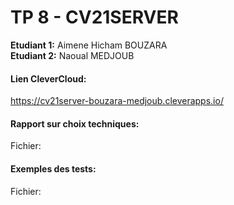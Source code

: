 # TP 8 - CV21SERVER 

**Etudiant 1:** Aimene Hicham BOUZARA  
**Etudiant 2:** Naoual MEDJOUB  

#### Lien CleverCloud:
https://cv21server-bouzara-medjoub.cleverapps.io/

#### Rapport sur choix techniques:
Fichier:

#### Exemples des tests:
Fichier: 







